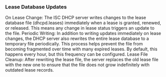 ### Lease Database Updates
On Lease Change: The ISC DHCP server writes changes to the lease database file (dhcpd.leases) immediately when a lease is granted, renewed, or released. This means any change in lease status triggers an update to the file.
Periodic Writing: In addition to writing updates immediately on lease changes, the DHCP server also rewrites the entire lease database to a temporary file periodically. This process helps prevent the file from becoming fragmented over time with many expired leases. By default, this happens every hour, but this frequency can be configured.
Lease File Cleanup: After rewriting the lease file, the server replaces the old lease file with the new one to ensure that the file does not grow indefinitely with outdated lease records.





